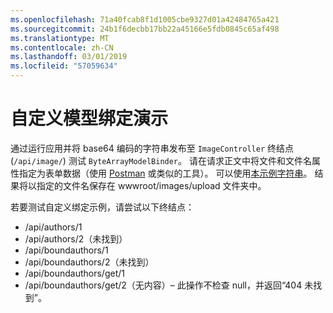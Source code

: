 ```yaml
---
ms.openlocfilehash: 71a40fcab8f1d1005cbe9327d01a42484765a421
ms.sourcegitcommit: 24b1f6decbb17bb22a45166e5fdb0845c65af498
ms.translationtype: MT
ms.contentlocale: zh-CN
ms.lasthandoff: 03/01/2019
ms.locfileid: "57059634"
---
```

# <a name="custom-model-binding-demo"></a>自定义模型绑定演示

通过运行应用并将 base64 编码的字符串发布至 `ImageController` 终结点 (`/api/image/`) 测试 `ByteArrayModelBinder`。 请在请求正文中将文件和文件名属性指定为表单数据（使用 [Postman](https://www.getpostman.com/) 或类似的工具）。 可以使用[本示例字符串](Base64String.txt)。 结果将以指定的文件名保存在 wwwroot/images/upload 文件夹中。

若要测试自定义绑定示例，请尝试以下终结点：

* /api/authors/1
* /api/authors/2（未找到）
* /api/boundauthors/1
* /api/boundauthors/2（未找到）
* /api/boundauthors/get/1
* /api/boundauthors/get/2（无内容）&ndash; 此操作不检查 null，并返回“404 未找到”。
